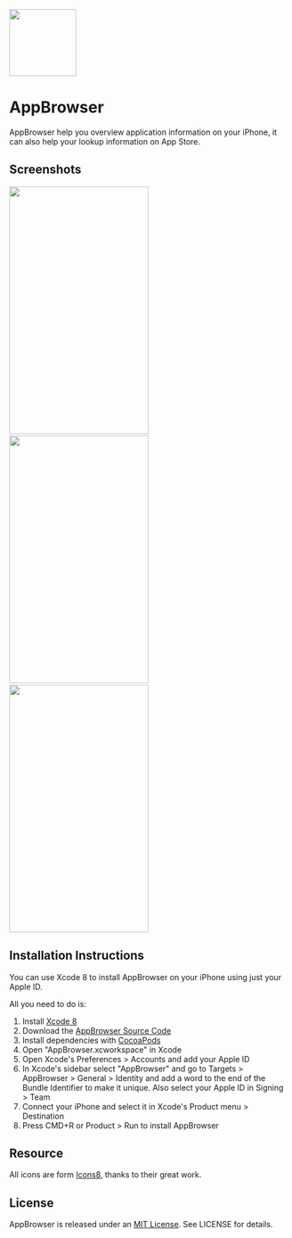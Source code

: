 <img src="https://raw.githubusercontent.com/little2s/AppBrowser/master/AppBrowser/Assets.xcassets/AppIcon.appiconset/Icon-App-60x60%402x.png" width="120" height="120" />

# AppBrowser

AppBrowser help you overview application information on your iPhone, it can also help your lookup information on App Store.

## Screenshots

<img src="https://raw.githubusercontent.com/little2s/AppBrowser/master/screenshots/screenshot-3.png" width="250" height="444" />
&nbsp;&nbsp;
<img src="https://raw.githubusercontent.com/little2s/AppBrowser/master/screenshots/screenshot-1.png" width="250" height="444" />
&nbsp;&nbsp;
<img src="https://raw.githubusercontent.com/little2s/AppBrowser/master/screenshots/screenshot-4.png" width="250" height="444" />

## Installation Instructions

You can use Xcode 8 to install AppBrowser on your iPhone using just your Apple ID.

All you need to do is:

1. Install [Xcode 8](https://itunes.apple.com/cn/app/xcode/id497799835?mt=12)
1. Download the [AppBrowser Source Code](https://github.com/little2s/AppBrowser)
1. Install dependencies with [CocoaPods](https://cocoapods.org)
1. Open "AppBrowser.xcworkspace" in Xcode
1. Open Xcode's Preferences > Accounts and add your Apple ID
1. In Xcode's sidebar select "AppBrowser" and go to Targets > AppBrowser > General > Identity and add a word to the end of the Bundle Identifier to make it unique. Also select your Apple ID in Signing > Team
1. Connect your iPhone and select it in Xcode's Product menu > Destination
1. Press CMD+R or Product > Run to install AppBrowser

## Resource

All icons are form [Icons8](https://icons8.com), thanks to their great work.

## License

AppBrowser is released under an [MIT License](https://opensource.org/licenses/MIT). See LICENSE for details.
